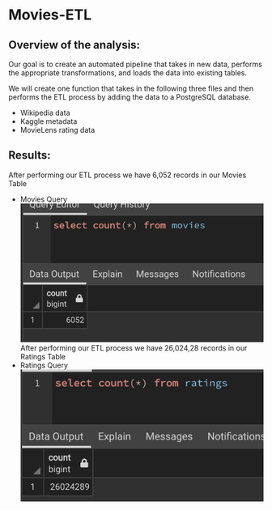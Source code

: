 # Movies-ETL

## Overview of the analysis:

Our goal is to create an automated pipeline that takes in new data, performs the appropriate transformations, and loads the data into existing tables.  

We will create one function that takes in the following three files and then performs the ETL process by adding the data to a PostgreSQL database.
- Wikipedia data
- Kaggle metadata
- MovieLens rating data

## Results:
After performing our ETL process we have 6,052 records in our Movies Table
 * Movies Query
 ![movies_query](Resources/movies_query.png)
 After performing our ETL process we have 26,024,28 records in our Ratings Table
 * Ratings Query
 ![ratings_query](Resources/ratings_query.png) 
